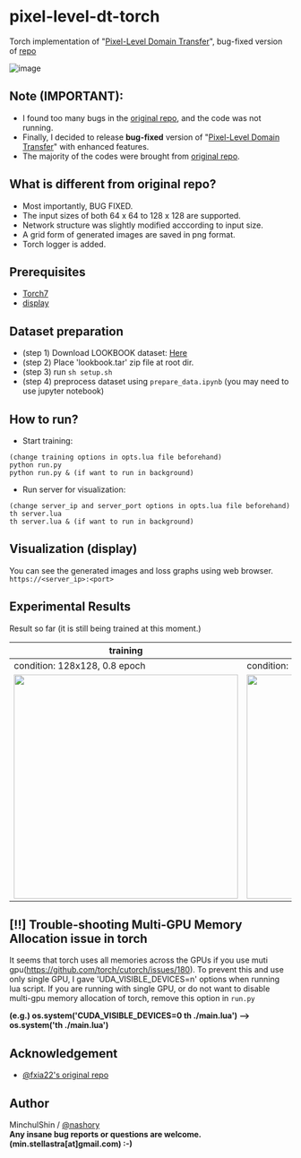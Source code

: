 # pixel-level-dt-torch
Torch implementation of "[Pixel-Level Domain Transfer](https://arxiv.org/pdf/1603.07442)", bug-fixed version of [repo](https://github.com/fxia22/PixelDTGAN)

![image](https://puu.sh/y8eZp/53c12325b2.png)

## Note (IMPORTANT):
+ I found too many bugs in the [original repo](https://github.com/fxia22/PixelDTGAN), and the code was not running.
+ Finally, I decided to release __bug-fixed__ version of "[Pixel-Level Domain Transfer](https://arxiv.org/pdf/1603.07442)" with enhanced features.
+ The majority of the codes were brought from [original repo](https://github.com/fxia22/PixelDTGAN).

## What is different from original repo?
+ Most importantly, BUG FIXED.
+ The input sizes of both 64 x 64 to 128 x 128 are supported.
+ Network structure was slightly modified acccording to input size.
+ A grid form of generated images are saved in png format.
+ Torch logger is added.

## Prerequisites
+ [Torch7](http://torch.ch/docs/getting-started.html#_)
+ [display](https://github.com/szym/display)

## Dataset preparation
+ (step 1) Download LOOKBOOK dataset: [Here](https://drive.google.com/file/d/0By_p0y157GxQU1dCRUU4SFNqaTQ/view?usp=sharing)
+ (step 2) Place 'lookbook.tar' zip file at root dir.
+ (step 3) run `sh setup.sh`
+ (step 4) preprocess dataset using `prepare_data.ipynb` (you may need to use jupyter notebook)


## How to run?
+ Start training:
~~~
(change training options in opts.lua file beforehand)
python run.py
python run.py & (if want to run in background)
~~~
+ Run server for visualization:
~~~
(change server_ip and server_port options in opts.lua file beforehand)
th server.lua
th server.lua & (if want to run in background)
~~~

## Visualization (display)  
You can see the generated images and loss graphs using web browser.  
`https://<server_ip>:<port>`


## Experimental Results
Result so far (it is still being trained at this moment.)

|training|Final|  
|---|---|  
| condition: 128x128, 0.8 epoch | condition: 128x128, 0.8 epoch |
|<img src="https://github.com/nashory/gif/blob/master/_gans/pixel-level-dt.gif?raw=true" width="400" height="400">|<img src="https://puu.sh/yc5qD/95a1553108.jpg" width="400" height="400">|


## [!!] Trouble-shooting Multi-GPU Memory Allocation issue in torch
It seems that torch uses all memories across the GPUs if you use muti gpu(https://github.com/torch/cutorch/issues/180).
To prevent this and use only single GPU, I gave 'UDA_VISIBLE_DEVICES=n' options when running lua script.
If you are running with single GPU, or do not want to disable multi-gpu memory allocation of torch, remove this option in `run.py`

__(e.g.) os.system('CUDA_VISIBLE_DEVICES=0 th ./main.lua') --> os.system('th ./main.lua')__


## Acknowledgement
+ [@fxia22's original repo](https://github.com/fxia22/PixelDTGAN)


## Author
MinchulShin / [@nashory](https://github.com/nashory)  
__Any insane bug reports or questions are welcome. (min.stellastra[at]gmail.com)  :-)__
